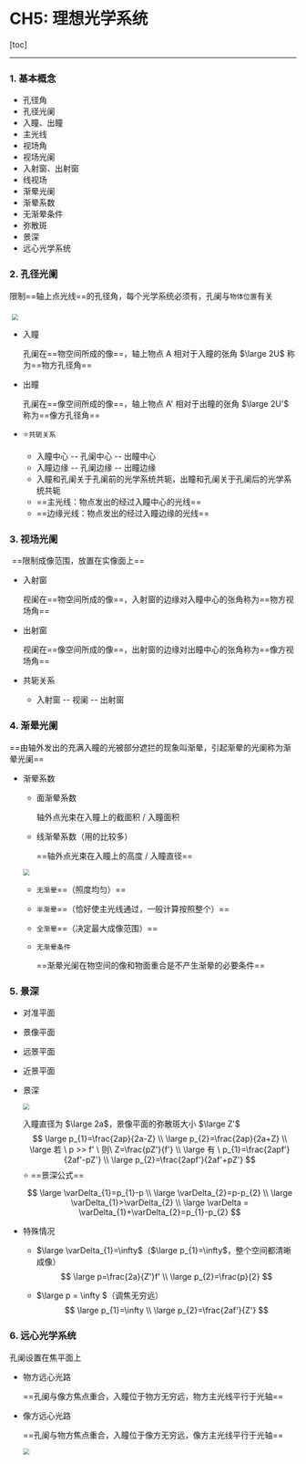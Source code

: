 # CH5: 理想光学系统

[toc]

---

### 1. 基本概念

- 孔径角
- 孔径光阑
- 入瞳、出瞳
- 主光线
- 视场角
- 视场光阑
- 入射窗、出射窗
- 线视场
- 渐晕光阑
- 渐晕系数
- 无渐晕条件
- 弥散斑
- 景深
- 远心光学系统

### 2. 孔径光阑

​	限制==轴上点光线==的孔径角，每个光学系统必须有，孔阑与`物体位置`有关

​	<img src="./res/ch5_f1.png" style="zoom: 70%;" align="middle"/>

- 入瞳

  孔阑在==物空间所成的像==，轴上物点 A 相对于入瞳的张角 $\large 2U$ 称为==物方孔径角==

- 出瞳

  孔阑在==像空间所成的像==，轴上物点 A' 相对于出瞳的张角 $\large 2U'$ 称为==像方孔径角==

- :star:`共轭关系`

  - 入瞳中心 -- 孔阑中心 -- 出瞳中心
  - 入瞳边缘 -- 孔阑边缘 -- 出瞳边缘
  - 入瞳和孔阑关于孔阑前的光学系统共轭，出瞳和孔阑关于孔阑后的光学系统共轭
  - ==主光线：物点发出的经过入瞳中心的光线==
  - ==边缘光线：物点发出的经过入瞳边缘的光线==

### 3. 视场光阑

​	==限制成像范围，放置在实像面上==

- 入射窗

  视阑在==物空间所成的像==，入射窗的边缘对入瞳中心的张角称为==物方视场角==

- 出射窗

  视阑在==像空间所成的像==，出射窗的边缘对出瞳中心的张角称为==像方视场角==

- 共轭关系

  - 入射窗 -- 视阑 -- 出射窗

### 4. 渐晕光阑

​	==由轴外发出的充满入瞳的光被部分遮拦的现象叫渐晕，引起渐晕的光阑称为渐晕光阑==

- 渐晕系数

  - 面渐晕系数

    轴外点光束在入瞳上的截面积 / 入瞳面积

  - 线渐晕系数（用的比较多）

    ==轴外点光束在入瞳上的高度 / 入瞳直径==

  <img src="./res/ch5_f2.png" style="zoom: 70%;" align="middle"/>

  - `无渐晕`==（照度均匀）==

  - `半渐晕`==（恰好使主光线通过，一般计算按照整个）==

  - `全渐晕`==（决定最大成像范围）==

  - `无渐晕条件`

    ==渐晕光阑在物空间的像和物面重合是不产生渐晕的必要条件==

### 5. 景深

- 对准平面

- 景像平面

- 远景平面

- 近景平面

- 景深

  <img src="./res/ch5_f3.png" style="zoom: 70%;" align="middle"/>

  入瞳直径为 $\large 2a$，景像平面的弥散斑大小 $\large Z'$
  $$
  \large p_{1}=\frac{2ap}{2a-Z} \\
  \large p_{2}=\frac{2ap}{2a+Z} \\
  \large 若 \ p >> f' \ 则\  Z=\frac{pZ'}{f'} \\
  \large 有 \ p_{1}=\frac{2apf'}{2af'-pZ'} \\
  \large p_{2}=\frac{2apf'}{2af'+pZ'}
  $$
  :star: ==景深公式==
  $$
  \large \varDelta_{1}=p_{1}-p \\
  \large \varDelta_{2}=p-p_{2} \\
  \large \varDelta_{1}>\varDelta_{2} \\
  \large \varDelta = \varDelta_{1}+\varDelta_{2}=p_{1}-p_{2}
  $$

- 特殊情况

  - $\large \varDelta_{1}=\infty$（$\large p_{1}=\infty$，整个空间都清晰成像）
    $$
    \large p=\frac{2a}{Z'}f' \\
    \large p_{2}=\frac{p}{2}
    $$
    
  - $\large p = \infty $（调焦无穷远）
    $$
    \large p_{1}=\infty \\
    \large p_{2}=\frac{2af'}{Z'}
    $$
### 6. 远心光学系统

孔阑设置在焦平面上

- 物方远心光路

  ==孔阑与像方焦点重合，入瞳位于物方无穷远，物方主光线平行于光轴==

- 像方远心光路

  ==孔阑与物方焦点重合，入瞳位于像方无穷远，像方主光线平行于光轴==

  <img src="./res/ch5_f4.png" style="zoom: 70%;" align="middle"/>